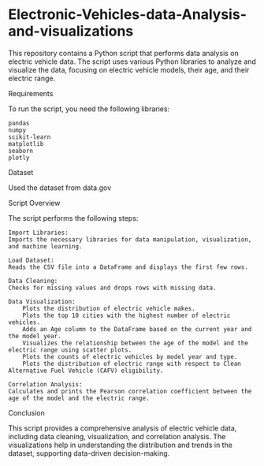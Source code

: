 # Electronic-Vehicles-data-Analysis-and-visualizations

This repository contains a Python script that performs data analysis on electric vehicle data. The script uses various Python libraries to analyze and visualize the data, focusing on electric vehicle models, their age, and their electric range.

Requirements

To run the script, you need the following libraries:

    pandas
    numpy
    scikit-learn
    matplotlib
    seaborn
    plotly

Dataset

Used the dataset from data.gov

Script Overview

The script performs the following steps:

    Import Libraries:
    Imports the necessary libraries for data manipulation, visualization, and machine learning.

    Load Dataset:
    Reads the CSV file into a DataFrame and displays the first few rows.

    Data Cleaning:
    Checks for missing values and drops rows with missing data.

    Data Visualization:
        Plots the distribution of electric vehicle makes.
        Plots the top 10 cities with the highest number of electric vehicles.
        Adds an Age column to the DataFrame based on the current year and the model year.
        Visualizes the relationship between the age of the model and the electric range using scatter plots.
        Plots the counts of electric vehicles by model year and type.
        Plots the distribution of electric range with respect to Clean Alternative Fuel Vehicle (CAFV) eligibility.

    Correlation Analysis:
    Calculates and prints the Pearson correlation coefficient between the age of the model and the electric range.

Conclusion

This script provides a comprehensive analysis of electric vehicle data, including data cleaning, visualization, and correlation analysis. The visualizations help in understanding the distribution and trends in the dataset, supporting data-driven decision-making.